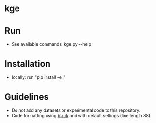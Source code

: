 # kge

# Run
- See available commands: kge.py --help

# Installation
- locally: run "pip install -e ."

# Guidelines
- Do not add any datasets or experimental code to this repository.
- Code formatting using [black](https://github.com/ambv/black) and with default
  settings (line length 88).
